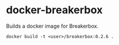 docker-breakerbox
=================

Builds a docker image for Breakerbox.

```docker build -t <user>/breakerbox:0.2.6 .```
